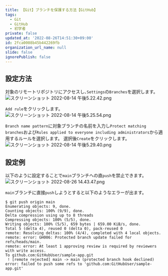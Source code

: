 ```yaml
---
title: 【Git】ブランチを保護する方法【GitHub】
tags:
  - Git
  - GitHub
  - 初学者
private: false
updated_at: '2022-08-26T14:51:30+09:00'
id: 2fca0008b45b442269fb
organization_url_name: null
slide: false
ignorePublish: false
---
```

## 設定方法
対象のリモートリポジトリにアクセスし､`Settings`の`Branches`を選択します。
![スクリーンショット 2022-08-14 午後5.22.42.png](https://qiita-image-store.s3.ap-northeast-1.amazonaws.com/0/2342443/a83925f9-3aee-d5ba-2310-ee6a5c179602.png)

`Add rule`をクリックします。
![スクリーンショット 2022-08-14 午後5.25.54.png](https://qiita-image-store.s3.ap-northeast-1.amazonaws.com/0/2342443/bbbb0205-1ac5-4f7a-7dc8-16c051fc0ce8.png)

`Branch name pattern`に対象ブランチの名前を入力し`Protect matching branches`および`Rules applied to everyone including administrators`から適用するルールを選択します。
選択後`Create`をクリックします。
![スクリーンショット 2022-08-14 午後5.29.40.png](https://qiita-image-store.s3.ap-northeast-1.amazonaws.com/0/2342443/7326481f-8284-951e-cf19-77adfaf7fe68.png)

## 設定例
以下のように設定することで`main`ブランチへの直`push`を禁止できます。
![スクリーンショット 2022-08-26 14.43.47.png](https://qiita-image-store.s3.ap-northeast-1.amazonaws.com/0/2342443/e8b848cf-8d78-5c07-7bd4-61cc27915e83.png)

`main`ブランチに直接`push`しようとすると以下のようなエラーが出ます。

```zsh:ターミナル
$ git push origin main
Enumerating objects: 9, done.
Counting objects: 100% (9/9), done.
Delta compression using up to 8 threads
Compressing objects: 100% (5/5), done.
Writing objects: 100% (5/5), 659 bytes | 659.00 KiB/s, done.
Total 5 (delta 4), reused 0 (delta 0), pack-reused 0
remote: Resolving deltas: 100% (4/4), completed with 4 local objects.
remote: error: GH006: Protected branch update failed for refs/heads/main.
remote: error: At least 1 approving review is required by reviewers with write access.
To github.com:GitHubUser/sample-app.git
 ! [remote rejected] main -> main (protected branch hook declined)
error: failed to push some refs to 'github.com:GitHubUser/sample-app.git'
```

